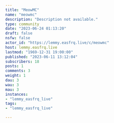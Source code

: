 ```yaml
---
title: "MeowMC" 
name: "meowmc"
description: "Description not available."
type: community
date: "2023-06-24 01:13:20"
draft: false
nsfw: false
actor_id: "https://lemmy.easfrq.live/c/meowmc"
host: lemmy.easfrq.live
lastmod: "1969-12-31 19:00:00"
published: "2023-06-11 13:12:04"
subscribers: 18
posts: 1
comments: 3
weight: 1
dau: 3
wau: 3
mau: 3
instances:
- "lemmy_easfrq_live"
tags: 
- "lemmy_easfrq_live"

---
```

